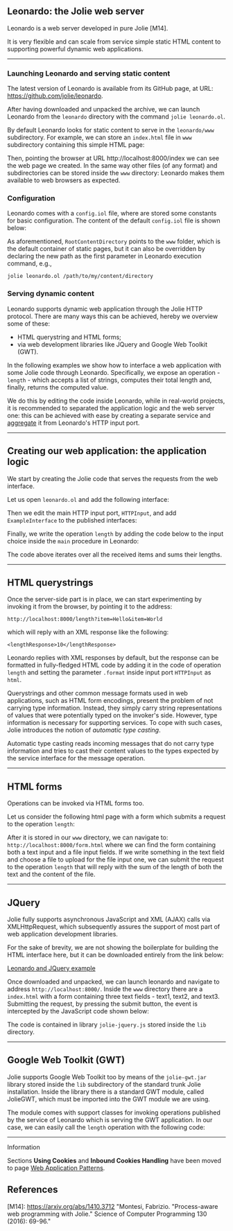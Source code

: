 ## Leonardo: the Jolie web server

Leonardo is a web server developed in pure Jolie [M14].

It is very flexible and can scale from service simple static HTML content to supporting powerful dynamic web applications.

---

### Launching Leonardo and serving static content

The latest version of Leonardo is available from its GitHub page, at URL: https://github.com/jolie/leonardo.

After having downloaded and unpacked the archive, we can launch Leonardo from the `leonardo` directory with the command `jolie leonardo.ol`.

By default Leonardo looks for static content to serve in the `leonardo/www` subdirectory. For example, we can store an `index.html` file in `www` subdirectory containing this simple HTML page:

<div class="code" src="leonardo_1.html"></div>

Then, pointing the browser at URL http://localhost:8000/index we can see the web page we created. In the same way other files (of any format) and subdirectories can be stored inside the `www` directory: Leonardo makes them available to web browsers as expected.

### Configuration

Leonardo comes with a `config.iol` file, where are stored some constants for basic configuration. The content of the default `config.iol` file is shown below:

<div class="code" src="leonardo_2.ol"></div>

As aforementioned, `RootContentDirectory` points to the `www` folder, which is the default container of static pages, but it can also be overridden by declaring the new path as the first parameter in Leonardo execution command, e.g.,

`jolie leonardo.ol /path/to/my/content/directory`

### Serving dynamic content

Leonardo supports dynamic web application through the Jolie HTTP protocol. There are many ways this can be achieved, hereby we overview some of these:

- HTML querystring and HTML forms;
- via web development libraries like JQuery and Google Web Toolkit (GWT).

In the following examples we show how to interface a web application with some Jolie code through Leonardo. Specifically, we expose an operation - `length` - which accepts a list of strings, computes their total length and, finally, returns the computed value. 

We do this by editing the code inside Leonardo, while in real-world projects, it is recommended to separated the application logic and the web server one: this can be achieved with ease by creating a separate service and [aggregate](architectural_composition/aggregation.html) it from Leonardo's HTTP input port.

---

## Creating our web application: the application logic

We start by creating the Jolie code that serves the requests from the web interface.

Let us open `leonardo.ol` and add the following interface:

<div class="code" src="leonardo_3.ol"></div>

Then we edit the main HTTP input port, `HTTPInput`, and add `ExampleInterface` to the published interfaces:

<div class="code" src="leonardo_4.ol"></div>

Finally, we write the operation `length` by adding the code below to the input choice inside the `main` procedure in Leonardo:

<div class="code" src="leonardo_5.ol"></div>

The code above iterates over all the received items and sums their lengths.

---

## HTML querystrings

Once the server-side part is in place, we can start experimenting by invoking it from the browser, by pointing it to the address:

`http://localhost:8000/length?item=Hello&item=World`

which will reply with an XML response like the following:

`<lengthResponse>10</lengthResponse>`

Leonardo replies with XML responses by default, but the response can be formatted in fully-fledged HTML code by adding it in the code of operation `length` and setting the parameter `.format` inside input port `HTTPInput` as `html`.

Querystrings and other common message formats used in web applications, such as HTML form encodings, present the problem of not carrying type information. Instead, they simply carry string representations of values that were potentially typed on the invoker's side. However, type information is necessary for supporting services. To cope with such cases, Jolie introduces the notion of *automatic type casting*.

Automatic type casting reads incoming messages that do not carry type information and tries to cast their content values to the types expected by the service interface for the message operation.

---

## HTML forms

Operations can be invoked via HTML forms too.

Let us consider the following html page with a form which submits a request to the operation `length`:

<div class="code" src="leonardo_6.html"></div>

After it is stored in our `www` directory, we can navigate to: `http://localhost:8000/form.html` where we can find the form containing both a text input and a file input fields. If we write something in the text field and choose a file to upload for the file input one, we can submit the request to the operation `length` that will reply with the sum of the length of both the text and the content of the file.

---

## JQuery

Jolie fully supports asynchronous JavaScript and XML (AJAX) calls via XMLHttpRequest, which subsequently assures the support of most part of web application development libraries.

For the sake of brevity, we are not showing the boilerplate for building the HTML interface here, but it can be downloaded entirely from the link below:

<div class="download"><a href="documentation/web_applications/code/leonardo_code.zip">Leonardo and JQuery example</a></div>

Once downloaded and unpacked, we can launch leonardo and navigate to address `http://localhost:8000/`. Inside the `www` directory there are a `index.html` with a form containing three text fields - text1, text2, and text3. Submitting the request, by pressing the submit button, the event is intercepted by the JavaScript code shown below:

<div class="code" src="leonardo_7.js"></div>

The code is contained in library `jolie-jquery.js` stored inside the `lib` directory.

---

## Google Web Toolkit (GWT)

Jolie supports Google Web Toolkit too by means of the `jolie-gwt.jar` library stored inside the `lib` subdirectory of the standard trunk Jolie installation. Inside the library there is a standard GWT module, called JolieGWT, which must be imported into the GWT module we are using.

The module comes with support classes for invoking operations published by the service of Leonardo which is serving the GWT application. In our case, we can easily call the `length` operation with the following code:

<div class="code" src="leonardo_8.java"></div>

---

<div class="panel panel-success">
  <div class="panel-heading">
    <p class="panel-title">Information</p>
  </div>
  <div class="panel-body">
    <p>Sections
    <strong id="using_cookie">Using Cookies</strong>  and 
    <strong id="inbound_cookies_handling" >Inbound Cookies Handling</strong>
    have been moved to page <a href="#!documentation/web_applications/web_application_patterns.html#using_cookie">Web Application Patterns</a>.</p>
  </div>
</div>

## References

[M14]: https://arxiv.org/abs/1410.3712 "Montesi, Fabrizio. "Process-aware web programming with Jolie." Science of Computer Programming 130 (2016): 69-96."